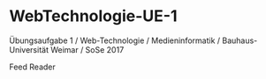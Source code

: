 # WebTechnologie-UE-1
Übungsaufgabe 1 / Web-Technologie / Medieninformatik / Bauhaus-Universität Weimar / SoSe 2017

Feed Reader 
